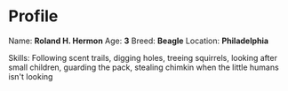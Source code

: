 # Profile
Name: **Roland H. Hermon**
Age: **3**
Breed: **Beagle**
Location: **Philadelphia**

Skills: Following scent trails, digging holes, treeing
squirrels, looking after small children, guarding the pack,
stealing chimkin when the little humans isn't looking
